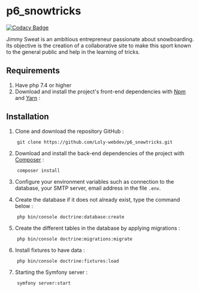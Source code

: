 # p6_snowtricks

[![Codacy Badge](https://api.codacy.com/project/badge/Grade/0c5ad7dd97c94bf08800164dc71a82b1)](https://app.codacy.com/gh/Loly-webdev/p6_snowtricks?utm_source=github.com&utm_medium=referral&utm_content=Loly-webdev/p6_snowtricks&utm_campaign=Badge_Grade_Settings)

Jimmy Sweat is an ambitious entrepreneur passionate about snowboarding. Its objective is the creation of a collaborative
site to make this sport known to the general public and help in the learning of tricks.
## Requirements

1. Have php 7.4 or higher
2. Download and install the project's front-end dependencies with [Npm](https://www.npmjs.com/get-npm)
   and [Yarn](https://yarnpkg.com/) :

## Installation

1. Clone and download the repository GitHub :
```shell
    git clone https://github.com/Loly-webdev/p6_snowtricks.git
```
2. Download and install the back-end dependencies of the project with [Composer](https://getcomposer.org/download/) :
```shell
    composer install
```
3. Configure your environment variables such as connection to the database, your SMTP server, email address in the
   file `.env`.

4. Create the database if it does not already exist, type the command below :
```
    php bin/console doctrine:database:create
```
5. Create the different tables in the database by applying migrations :
```
    php bin/console doctrine:migrations:migrate
```
6. Install fixtures to have data :
```
    php bin/console doctrine:fixtures:load
```
7. Starting the Symfony server :
```shell
    symfony server:start
```
